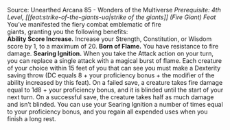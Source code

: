 Source: Unearthed Arcana 85 - Wonders of the Multiverse
*Prerequisite: 4th Level, [[feat:strike-of-the-giants-ua|strike of the giants]] (Fire Giant) Feat*
You’ve manifested the fiery combat emblematic of fire  
giants, granting you the following benefits:  
**Ability Score Increase.** Increase your Strength, Constitution, or Wisdom score by 1, to a maximum of 20.
**Born of Flame.** You have resistance to fire damage.
**Searing Ignition.** When you take the Attack action on your turn, you can replace a single attack with a magical burst of flame. Each creature of your choice within 15 feet of you that can see you must make a Dexterity saving throw (DC equals 8 + your proficiency bonus + the modifier of the ability increased by this feat). On a failed save, a creature takes fire damage equal to 1d8 + your proficiency bonus, and it is blinded until the start of your next turn. On a successful save, the creature takes half as much damage and isn’t blinded. You can use your Searing Ignition a number of times equal to your proficiency bonus, and you regain all expended uses when you finish a long rest.